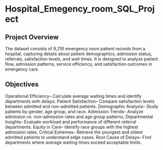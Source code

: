 # Hospital_Emegency_room_SQL_Project
## Project Overview
 The dataset consists of 9,216 emergency room patient records from a hospital, capturing details about patient demographics, admission status,  referrals, satisfaction levels, and wait times. It is designed to analyze patient flow, admission patterns, service efficiency, and satisfaction outcomes in  emergency care.
## Objectives
Operational Efficiency– Calculate average waiting times and identify departments with delays.
 Patient Satisfaction– Compare satisfaction levels between admitted and non-admitted patients.
 Demographic Analysis– Study patients by gender, age group, and race.
 Admission Trends– Analyze admission vs. non-admission rates and age group patterns.
 Departmental Insights– Evaluate workload and performance of different referral departments.
 Equity in Care– Identify race groups with the highest admission rates.
 Critical Extremes– Retrieve the youngest and oldest admitted patients to understand edge cases.
 Root Cause of Delays– Find departments where average waiting times exceed acceptable limits.
